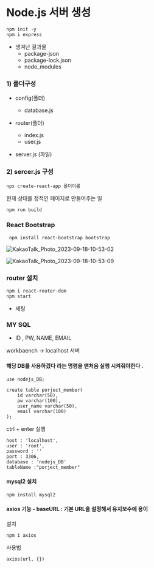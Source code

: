 # Node.js 서버 생성

    npm init -y
    npm i express

- 생겨난 결과물
  - package-json
  - package-lock.json
  - node_modules

### 1) 폴더구성

- config(폴더)

  - database.js

- router(폴더)
  - index.js
  - user.js
- server.js (파일)

### 2) sercer.js 구성

    npx create-react-app 폴더이름

현재 상태를 정적인 페이지로 만들어주는 일

    npm run build

### React Bootstrap

     npm install react-bootstrap bootstrap

![KakaoTalk_Photo_2023-09-18-10-53-02](https://github.com/sin-hyunjin/React.js230821/assets/116487398/b6787ce9-32f6-41e7-93e8-eb0ead35020f)

![KakaoTalk_Photo_2023-09-18-10-53-09](https://github.com/sin-hyunjin/React.js230821/assets/116487398/3dfd5a74-a4ce-4cd4-b1a6-67f17e8b312a)

### router 설치

    npm i react-router-dom
    npm start

- 세팅 <BrowserRouter>

### MY SQL

- ID , PW, NAME, EMAIL

workbaench -> localhost 서버

#### 해당 DB를 사용하겠다 라는 명령을 맨처음 실행 시켜줘야한다 .

    use nodejs_DB;

    create table porject_member(
        id varchar(50),
        pw varchar(100),
        user_name varchar(50),
        email varchar(100)
    );

ctrl + enter 실행

    host : 'localhost',
    user : 'root',
    password : ''
    port : 3306,
    database : 'nodejs_DB'
    tableName :"porject_member"

#### mysql2 설치

    npm install mysql2

#### axios 기능 - baseURL : 기본 URL을 설정해서 유지보수에 용이

설치

    npm i axios

사용법

    axios(url, {})
